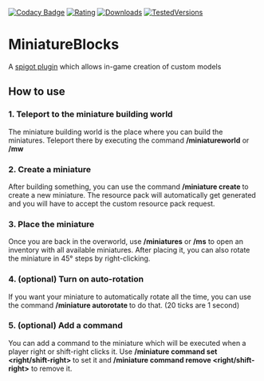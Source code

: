 [![Codacy Badge](https://app.codacy.com/project/badge/Grade/d429311eb29747dfa00505202b3d69ab)](https://www.codacy.com/manual/NichtStudioCode/MiniatureBlocks?utm_source=github.com&amp;utm_medium=referral&amp;utm_content=NichtStudioCode/MiniatureBlocks&amp;utm_campaign=Badge_Grade)
[![Rating](https://img.shields.io/spiget/rating/81295?color=brightcreen)](https://www.spigotmc.org/resources/miniatureblocks.81295/reviews)
[![Downloads](https://img.shields.io/spiget/downloads/81295)](https://www.spigotmc.org/resources/miniatureblocks.81295/)
[![TestedVersions](https://img.shields.io/spiget/tested-versions/81295)](https://www.spigotmc.org/resources/miniatureblocks.81295/)

# MiniatureBlocks
 A [spigot plugin](https://www.spigotmc.org/resources/miniatureblocks.81295/) which allows in-game creation of custom models
 
## How to use
 
### 1. Teleport to the miniature building world
The miniature building world is the place where you can build the miniatures. Teleport there by executing the command **/miniatureworld** or **/mw**

### 2. Create a miniature
After building something, you can use the command **/miniature create <name>** to create a new miniature. The resource pack will automatically get generated and you will have to accept the custom resource pack request.

### 3. Place the miniature
Once you are back in the overworld, use **/miniatures** or **/ms** to open an inventory with all available miniatures. After placing it, you can also rotate the miniature in 45° steps by right-clicking.

### 4. (optional) Turn on auto-rotation
If you want your miniature to automatically rotate all the time, you can use the command **/miniature autorotate <degrees per tick>** to do that. (20 ticks are 1 second)

### 5. (optional) Add a command
You can add a command to the miniature which will be executed when a player right or shift-right clicks it. Use **/miniature command set <right/shift-right> <command>** to set it and **/miniature command remove <right/shift-right>** to remove it.
